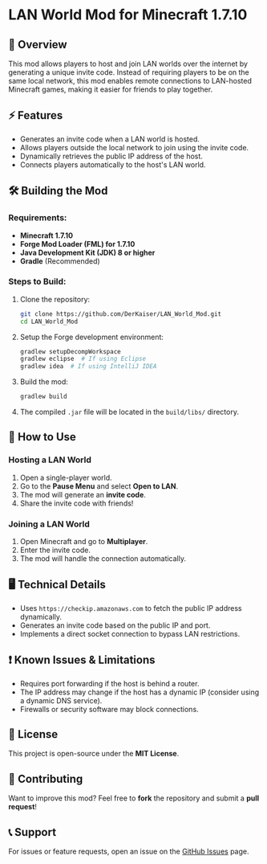 # LAN World Mod for Minecraft 1.7.10

## 📌 Overview
This mod allows players to host and join LAN worlds over the internet by generating a unique invite code. Instead of requiring players to be on the same local network, this mod enables remote connections to LAN-hosted Minecraft games, making it easier for friends to play together.

## ⚡ Features
- Generates an invite code when a LAN world is hosted.
- Allows players outside the local network to join using the invite code.
- Dynamically retrieves the public IP address of the host.
- Connects players automatically to the host's LAN world.

## 🛠️ Building the Mod
### Requirements:
- **Minecraft 1.7.10**
- **Forge Mod Loader (FML) for 1.7.10**
- **Java Development Kit (JDK) 8 or higher**
- **Gradle** (Recommended)

### Steps to Build:
1. Clone the repository:
   ```sh
   git clone https://github.com/DerKaiser/LAN_World_Mod.git
   cd LAN_World_Mod
   ```
2. Setup the Forge development environment:
   ```sh
   gradlew setupDecompWorkspace
   gradlew eclipse  # If using Eclipse
   gradlew idea  # If using IntelliJ IDEA
   ```
3. Build the mod:
   ```sh
   gradlew build
   ```
4. The compiled `.jar` file will be located in the `build/libs/` directory.

## 🚀 How to Use
### Hosting a LAN World
1. Open a single-player world.
2. Go to the **Pause Menu** and select **Open to LAN**.
3. The mod will generate an **invite code**.
4. Share the invite code with friends!

### Joining a LAN World
1. Open Minecraft and go to **Multiplayer**.
2. Enter the invite code.
3. The mod will handle the connection automatically.

## 🖥️ Technical Details
- Uses `https://checkip.amazonaws.com` to fetch the public IP address dynamically.
- Generates an invite code based on the public IP and port.
- Implements a direct socket connection to bypass LAN restrictions.

## ❗ Known Issues & Limitations
- Requires port forwarding if the host is behind a router.
- The IP address may change if the host has a dynamic IP (consider using a dynamic DNS service).
- Firewalls or security software may block connections.

## 📜 License
This project is open-source under the **MIT License**.

## 🤝 Contributing
Want to improve this mod? Feel free to **fork** the repository and submit a **pull request**!

## 📞 Support
For issues or feature requests, open an issue on the [GitHub Issues](https://github.com/DerKaiser2034/LAN_World_Mod/issues) page.